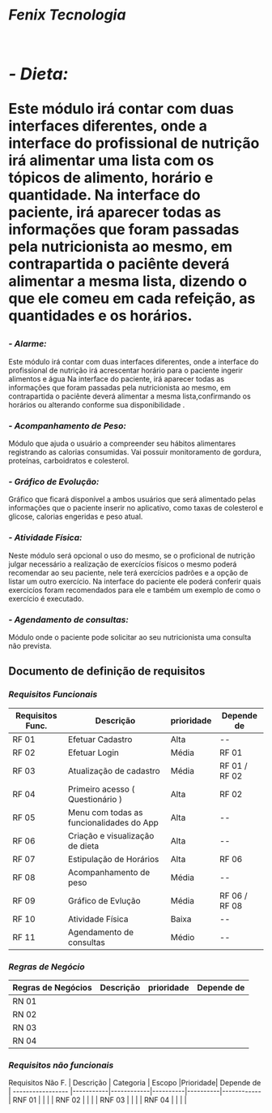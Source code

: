  *<h1> Fenix Tecnologia <h1>*

 *<h3>- Dieta: </h3>* Este módulo irá contar com duas interfaces diferentes, onde a interface do profissional de nutrição irá alimentar uma lista com os tópicos de alimento, horário e quantidade.
 Na interface do paciente, irá aparecer todas as informações que foram passadas pela nutricionista ao mesmo, em contrapartida o paciênte deverá alimentar a mesma lista, dizendo o que ele comeu em cada refeição, as quantidades e os horários. 

 *<h3>- Alarme: </h3>* Este módulo irá contar com duas interfaces diferentes, onde a interface do profissíonal de nutrição irá acrescentar horário para o paciente ingerir alimentos e água 
 Na interface do paciente, irá aparecer todas as informações que foram passadas pela nutricionista ao mesmo, em contrapartida o paciênte deverá alimentar a mesma lista,confirmando os horários ou alterando conforme sua disponibilidade .
 
 *<h3>- Acompanhamento de Peso: </h3>* Módulo que ajuda o usuário a compreender seu hábitos alimentares registrando as calorias consumidas. Vai possuir monitoramento de gordura, proteínas, carboidratos e colesterol.

 *<h3>- Gráfico de Evolução: </h3>* Gráfico que ficará disponível a ambos usuários que será alimentado pelas informações que o paciente inserir no aplicativo, como taxas de colesterol e glicose, calorias engeridas e peso  atual.

 *<h3>- Atividade Física: </h3>* Neste módulo será opcional o uso do mesmo, se o proficional de nutrição julgar necessário a realização de exercícios físicos o mesmo poderá recomendar ao seu paciente, nele terá exercícios padrões e a opção de listar um outro exercício. Na interface do paciente ele poderá conferir quais exercicíos foram recomendados para ele e também um exemplo de como o exercício é executado.

 *<h3>- Agendamento de consultas: </h3>* Módulo onde o paciente pode solicitar ao seu nutricionista uma consulta não prevista.

<h2> Documento de definição de requisitos </h2>

*<h3>Requisitos Funcionais</h3>*

Requisitos Func.  | Descrição | prioridade |Depende de|
----------------- |-----------|------------|----------|
 RF 01  |Efetuar Cadastro| Alta|--|
 RF 02  |Efetuar Login| Média|RF 01|
 RF 03  |Atualização de cadastro| Média|RF 01 / RF 02|
 RF 04  |Primeiro acesso ( Questionário  )|Alta|RF 02|
 RF 05  | Menu com todas as funcionalidades do App|Alta |--|
 RF 06  |Criação e visualização de dieta|Alta|--|
 RF 07  |Estipulação de Horários|Alta|RF 06|
 RF 08  |Acompanhamento de peso|Média|--|
 RF 09  |Gráfico de Evlução|Média|RF 06 / RF 08|
 RF 10  |Atividade Física|Baixa|--|
 RF 11  |Agendamento de consultas|Médio|--|

*<h3>Regras de Negócio</h3>*

Regras de Negócios| Descrição | prioridade |Depende de|
----------------- |-----------|------------|----------|
 RN 01            |           |            |          |
 RN 02            |           |            |          |
 RN 03            |           |            |          |
 RN 04            |           |            |          |

*<h3>Requisitos não funcionais</h3>*
Requisitos Não F. | Descrição |  Categoria |  Escopo  |Prioridade| Depende de |
----------------- |-----------|------------|----------|----------|------------|
 RNF 01            |           |            |          |
 RNF 02            |           |            |          |
 RNF 03            |           |            |          |
 RNF 04            |           |            |          |
